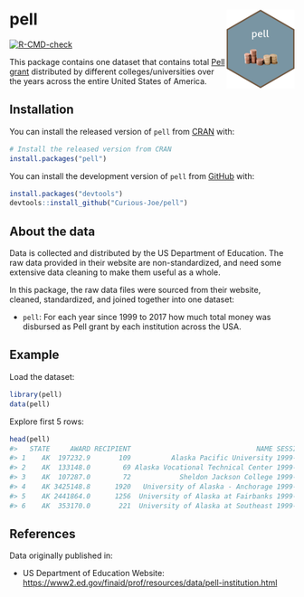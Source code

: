 
<!-- README.md is generated from README.Rmd. Please edit that file -->

# pell <img src="man/figures/logo.png" align="right" width="120" />

<!-- badges: start -->

[![R-CMD-check](https://github.com/Curious-Joe/pell/actions/workflows/R-CMD-check.yaml/badge.svg)](https://github.com/Curious-Joe/pell/actions/workflows/R-CMD-check.yaml)
<!-- badges: end -->

This package contains one dataset that contains total [Pell
grant](https://www2.ed.gov/programs/fpg/index.html) distributed by
different colleges/universities over the years across the entire United
States of America.

## Installation

You can install the released version of `pell` from
[CRAN](https://cran.r-project.org/) with:

``` r
# Install the released version from CRAN
install.packages("pell")
```

You can install the development version of `pell` from
[GitHub](https://github.com/) with:

``` r
install.packages("devtools")
devtools::install_github("Curious-Joe/pell")
```

## About the data

Data is collected and distributed by the US Department of Education. The
raw data provided in their website are non-standardized, and need some
extensive data cleaning to make them useful as a whole.

In this package, the raw data files were sourced from their website,
cleaned, standardized, and joined together into one dataset:

- `pell`: For each year since 1999 to 2017 how much total money was
  disbursed as Pell grant by each institution across the USA.

## Example

Load the dataset:

``` r
library(pell)
data(pell)
```

Explore first 5 rows:

``` r
head(pell)
#>   STATE     AWARD RECIPIENT                               NAME SESSION YEAR
#> 1    AK  197232.9       109          Alaska Pacific University 1999-00 1999
#> 2    AK  133148.0        69 Alaska Vocational Technical Center 1999-00 1999
#> 3    AK  107287.0        72            Sheldon Jackson College 1999-00 1999
#> 4    AK 3425148.8      1920   University of Alaska - Anchorage 1999-00 1999
#> 5    AK 2441864.0      1256  University of Alaska at Fairbanks 1999-00 1999
#> 6    AK  353170.0       221  University of Alaska at Southeast 1999-00 1999
```

## References

Data originally published in:

- US Department of Education Website:
  <https://www2.ed.gov/finaid/prof/resources/data/pell-institution.html>
